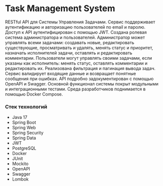 # Task Management System
RESTful API для Системы Управления Задачами. Сервис поддерживает аутентификацию и авторизацию пользователей по email и паролю. Доступ к API аутентифицирован с помощью JWT. Создана ролевая система администратора и пользователей. Администратор может управлять всеми задачами: создавать новые, редактировать существующие, просматривать и удалять, менять статус и приоритет, назначать исполнителей задачи, оставлять и редактировать комментарии. Пользователи могут управлять своими задачами, если указаны как исполнитель: менять статус, оставлять комментарии и редактировать их. Реализована фильтрация и пагинация вывода задач. Сервис валидирует входящие данные и возвращает понятные сообщения при ошибках. API подробно задокументирован с помощью OpenAPI и Swagger. Основной функционал системы покрыт модульными и интеграционными тестами. Среда разработчиков поднимается в помощью Docker Compose.
### Стек технологий
* Java 17
* Spring Boot
* Spring Web
* Spring Security
* Spring Data
* JWT
* PostgreSQL
* Docker
* JUnit
* Mockito
* OpenAPI
* Swagger
* Lombok
